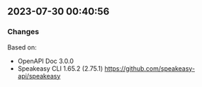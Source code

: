 

## 2023-07-30 00:40:56
### Changes
Based on:
- OpenAPI Doc 3.0.0 
- Speakeasy CLI 1.65.2 (2.75.1) https://github.com/speakeasy-api/speakeasy